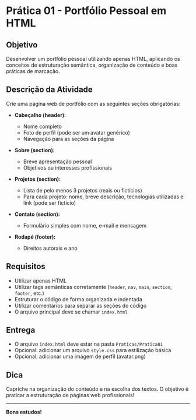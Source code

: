# Prática 01 - Portfólio Pessoal em HTML

## Objetivo

Desenvolver um portfólio pessoal utilizando apenas HTML, aplicando os conceitos de estruturação semântica, organização de conteúdo e boas práticas de marcação.

## Descrição da Atividade

Crie uma página web de portfólio com as seguintes seções obrigatórias:

- **Cabeçalho (header):**
  - Nome completo
  - Foto de perfil (pode ser um avatar genérico)
  - Navegação para as seções da página

- **Sobre (section):**
  - Breve apresentação pessoal
  - Objetivos ou interesses profissionais

- **Projetos (section):**
  - Lista de pelo menos 3 projetos (reais ou fictícios)
  - Para cada projeto: nome, breve descrição, tecnologias utilizadas e link (pode ser fictício)

- **Contato (section):**
  - Formulário simples com nome, e-mail e mensagem

- **Rodapé (footer):**
  - Direitos autorais e ano

## Requisitos

- Utilizar apenas HTML 
- Utilizar tags semânticas corretamente (`header`, `nav`, `main`, `section`, `footer`, etc.)
- Estruturar o código de forma organizada e indentada
- Utilizar comentários para separar as seções do código
- O arquivo principal deve se chamar `index.html`

## Entrega

- O arquivo `index.html` deve estar na pasta `Praticas/Pratica01`
- Opcional: adicionar um arquivo `style.css` para estilização básica
- Opcional: adicionar uma imagem de perfil (avatar.png)

## Dica

Capriche na organização do conteúdo e na escolha dos textos. O objetivo é praticar a estruturação de páginas web profissionais!

---

**Bons estudos!**